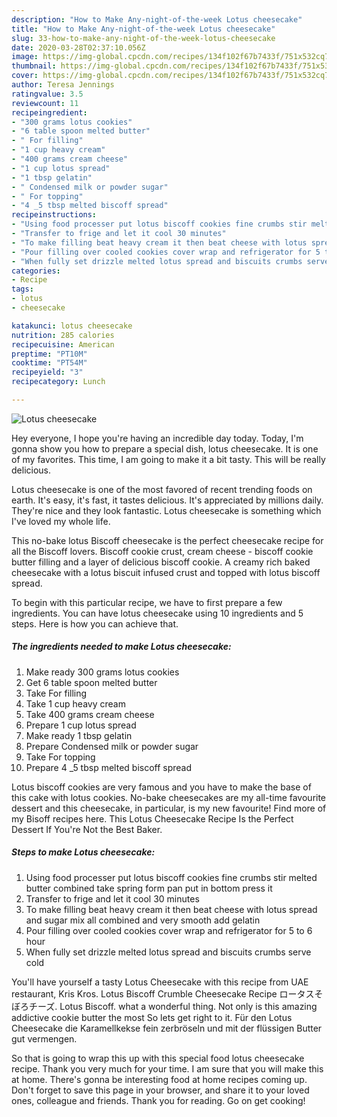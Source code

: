 ```yaml
---
description: "How to Make Any-night-of-the-week Lotus cheesecake"
title: "How to Make Any-night-of-the-week Lotus cheesecake"
slug: 33-how-to-make-any-night-of-the-week-lotus-cheesecake
date: 2020-03-28T02:37:10.056Z
image: https://img-global.cpcdn.com/recipes/134f102f67b7433f/751x532cq70/lotus-cheesecake-recipe-main-photo.jpg
thumbnail: https://img-global.cpcdn.com/recipes/134f102f67b7433f/751x532cq70/lotus-cheesecake-recipe-main-photo.jpg
cover: https://img-global.cpcdn.com/recipes/134f102f67b7433f/751x532cq70/lotus-cheesecake-recipe-main-photo.jpg
author: Teresa Jennings
ratingvalue: 3.5
reviewcount: 11
recipeingredient:
- "300 grams lotus cookies"
- "6 table spoon melted butter"
- " For filling"
- "1 cup heavy cream"
- "400 grams cream cheese"
- "1 cup lotus spread"
- "1 tbsp gelatin"
- " Condensed milk or powder sugar"
- " For topping"
- "4 _5 tbsp melted biscoff spread"
recipeinstructions:
- "Using food processer put lotus biscoff cookies fine crumbs stir melted butter combined take spring form pan put in bottom press it"
- "Transfer to frige and let it cool 30 minutes"
- "To make filling beat heavy cream it then beat cheese with lotus spread and sugar mix all combined and very smooth add gelatin"
- "Pour filling over cooled cookies cover wrap and refrigerator for 5 to 6 hour"
- "When fully set drizzle melted lotus spread and biscuits crumbs serve cold"
categories:
- Recipe
tags:
- lotus
- cheesecake

katakunci: lotus cheesecake 
nutrition: 285 calories
recipecuisine: American
preptime: "PT10M"
cooktime: "PT54M"
recipeyield: "3"
recipecategory: Lunch

---
```



![Lotus cheesecake](https://img-global.cpcdn.com/recipes/134f102f67b7433f/751x532cq70/lotus-cheesecake-recipe-main-photo.jpg)

Hey everyone, I hope you're having an incredible day today. Today, I'm gonna show you how to prepare a special dish, lotus cheesecake. It is one of my favorites. This time, I am going to make it a bit tasty. This will be really delicious.

Lotus cheesecake is one of the most favored of recent trending foods on earth. It's easy, it's fast, it tastes delicious. It's appreciated by millions daily. They're nice and they look fantastic. Lotus cheesecake is something which I've loved my whole life.

This no-bake lotus Biscoff cheesecake is the perfect cheesecake recipe for all the Biscoff lovers. Biscoff cookie crust, cream cheese - biscoff cookie butter filling and a layer of delicious biscoff cookie. A creamy rich baked cheesecake with a lotus biscuit infused crust and topped with lotus biscoff spread.


To begin with this particular recipe, we have to first prepare a few ingredients. You can have lotus cheesecake using 10 ingredients and 5 steps. Here is how you can achieve that.

##### The ingredients needed to make Lotus cheesecake:

1. Make ready 300 grams lotus cookies
1. Get 6 table spoon melted butter
1. Take  For filling
1. Take 1 cup heavy cream
1. Take 400 grams cream cheese
1. Prepare 1 cup lotus spread
1. Make ready 1 tbsp gelatin
1. Prepare  Condensed milk or powder sugar
1. Take  For topping
1. Prepare 4 _5 tbsp melted biscoff spread


Lotus biscoff cookies are very famous and you have to make the base of this cake with lotus cookies. No-bake cheesecakes are my all-time favourite dessert and this cheesecake, in particular, is my new favourite! Find more of my Bisoff recipes here. This Lotus Cheesecake Recipe Is the Perfect Dessert If You&#39;re Not the Best Baker. 

##### Steps to make Lotus cheesecake:

1. Using food processer put lotus biscoff cookies fine crumbs stir melted butter combined take spring form pan put in bottom press it
1. Transfer to frige and let it cool 30 minutes
1. To make filling beat heavy cream it then beat cheese with lotus spread and sugar mix all combined and very smooth add gelatin
1. Pour filling over cooled cookies cover wrap and refrigerator for 5 to 6 hour
1. When fully set drizzle melted lotus spread and biscuits crumbs serve cold


You&#39;ll have yourself a tasty Lotus Cheesecake with this recipe from UAE restaurant, Kris Kros. Lotus Biscoff Crumble Cheesecake Recipe ロータスそぼろチーズ. Lotus Biscoff. what a wonderful thing. Not only is this amazing addictive cookie butter the most So lets get right to it. Für den Lotus Cheesecake die Karamellkekse fein zerbröseln und mit der flüssigen Butter gut vermengen. 

So that is going to wrap this up with this special food lotus cheesecake recipe. Thank you very much for your time. I am sure that you will make this at home. There's gonna be interesting food at home recipes coming up. Don't forget to save this page in your browser, and share it to your loved ones, colleague and friends. Thank you for reading. Go on get cooking!
